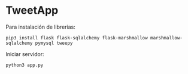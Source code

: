 # TweetApp

Para instalación de librerías:

```pip3 install flask flask-sqlalchemy flask-marshmallow marshmallow-sqlalchemy pymysql tweepy```

Iniciar servidor:

```python3 app.py```

